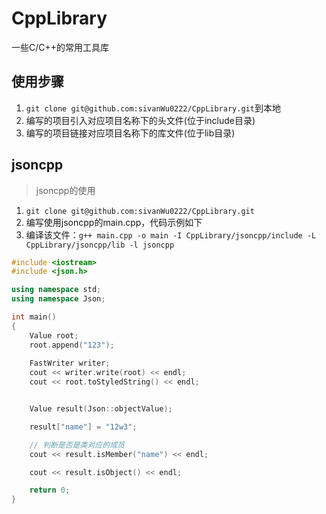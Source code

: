 # CppLibrary
一些C/C++的常用工具库

## 使用步骤
1. `git clone git@github.com:sivanWu0222/CppLibrary.git`到本地
2. 编写的项目引入对应项目名称下的头文件(位于include目录)
3. 编写的项目链接对应项目名称下的库文件(位于lib目录)

## jsoncpp
> jsoncpp的使用

1. `git clone git@github.com:sivanWu0222/CppLibrary.git`
2. 编写使用jsoncpp的main.cpp，代码示例如下
3. 编译该文件：`g++ main.cpp -o main -I CppLibrary/jsoncpp/include -L CppLibrary/jsoncpp/lib -l jsoncpp`
```c++
#include <iostream>
#include <json.h>

using namespace std;
using namespace Json;

int main()
{
    Value root;
    root.append("123");
    
    FastWriter writer;
    cout << writer.write(root) << endl;
    cout << root.toStyledString() << endl;


    Value result(Json::objectValue);

    result["name"] = "12w3";

    // 判断是否是类对应的成员
    cout << result.isMember("name") << endl;

    cout << result.isObject() << endl;

    return 0;
}
```